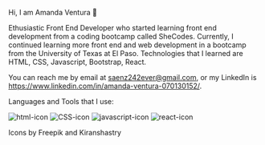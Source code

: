    Hi, I am Amanda Ventura 🌺
 
 Ethusiastic Front End Developer who started learning front end development from a coding bootcamp called SheCodes.
 Currently, I continued learning more front end and web development in a bootcamp from the University of Texas at El Paso.
 Technologies that I learned are HTML, CSS, Javascript, Bootstrap, React. 
 
You can reach me by email at saenz242ever@gmail.com, or
my LinkedIn is https://www.linkedin.com/in/amanda-ventura-070130152/.

Languages and Tools that I use:

![html-icon](https://user-images.githubusercontent.com/74805696/181994998-d7fb0965-fb14-4c0f-a7c5-4181585d0af6.png)
![CSS-icon](https://user-images.githubusercontent.com/74805696/181995008-ee73f9f7-d479-4ef8-82bc-d167851cbc7a.png)
![javascript-icon](https://user-images.githubusercontent.com/74805696/181995013-5f6e1a7c-2dff-4b20-80e3-e16522f7233d.png)
![react-icon](https://user-images.githubusercontent.com/74805696/181995786-dbd30ab9-325e-412d-b5f1-41b2f9a415cb.png)

Icons by Freepik and Kiranshastry

<!---
ASV185/ASV185 is a ✨ special ✨ repository because its `README.md` (this file) appears on your GitHub profile.
You can click the Preview link to take a look at your changes.
--->
